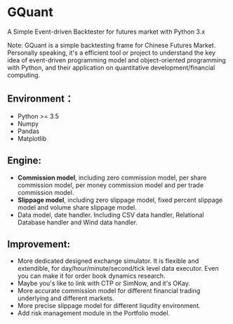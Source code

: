 # GQuant

A Simple Event-driven Backtester for futures market with Python 3.x

Note: GQuant is a simple backtesting frame for Chinese Futures Market. Personally speaking, it's a efficient tool or project to understand the key idea of event-driven programming model and object-oriented programming with Python, and their application on quantitative development/financial computing. 

## Environment：

- Python >= 3.5
- Numpy
- Pandas
- Matplotlib

## Engine:

- **Commission model**, including zero commission model, per share commission model, per money commission model and per trade commission model.
- **Slippage model**, including zero slippage model, fixed percent slippage model and volume share slippage model.
- Data model, date handler. Including CSV data handler, Relational Database handler and Wind data handler. 

## Improvement:

- More dedicated designed exchange simulator. It is flexible and extendible, for day/hour/minute/second/tick level data executor. Even you can make it for order book dynamics research.
- Maybe you's like to link with CTP or SimNow, and it's OKay.
- More accurate commission model for different financial trading underlying and  different markets. 
- More precise slippage model for different liqudity environment.
- Add risk management module in the Portfolio model.